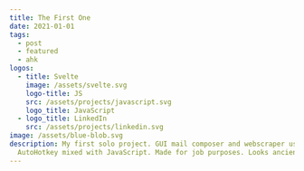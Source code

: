 ```yaml
---
title: The First One
date: 2021-01-01
tags:
  - post
  - featured
  - ahk
logos:
  - title: Svelte
    image: /assets/svelte.svg
    logo-title: JS
    src: /assets/projects/javascript.svg
    logo_title: JavaScript
  - logo_title: LinkedIn
    src: /assets/projects/linkedin.svg
image: /assets/blue-blob.svg
description: My first solo project. GUI mail composer and webscraper using
  AutoHotkey mixed with JavaScript. Made for job purposes. Looks ancient.
---
```


